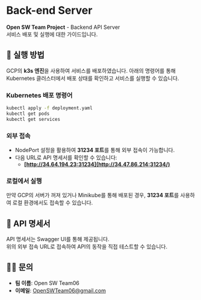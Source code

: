 # Back-end Server

**Open SW Team Project** - Backend API Server  
서비스 배포 및 실행에 대한 가이드입니다.

## 🔧 실행 방법

GCP의 **k3s 엔진**을 사용하여 서비스를 배포하였습니다. 아래의 명령어를 통해 Kubernetes 클러스터에서 배포 상태를 확인하고 서비스를 실행할 수 있습니다.

### Kubernetes 배포 명령어
```bash
kubectl apply -f deployment.yaml
kubectl get pods
kubectl get services
```

### 외부 접속
- NodePort 설정을 활용하여 **31234 포트**를 통해 외부 접속이 가능합니다.
- 다음 URL로 API 명세서를 확인할 수 있습니다:
  - **[http://34.64.194.23:31234](http://34.47.86.214:31234/)**

### 로컬에서 실행
만약 GCP의 서버가 꺼져 있거나 Minikube를 통해 배포된 경우, **31234 포트**를 사용하여 로컬 환경에서도 접속할 수 있습니다.

## 📜 API 명세서
API 명세서는 Swagger UI를 통해 제공됩니다.  
위의 외부 접속 URL로 접속하여 API의 동작을 직접 테스트할 수 있습니다.

## 🙋‍♂️ 문의
- **팀 이름**: Open SW Team06  
- **이메일**: OpenSWTeam06@gmail.com  
